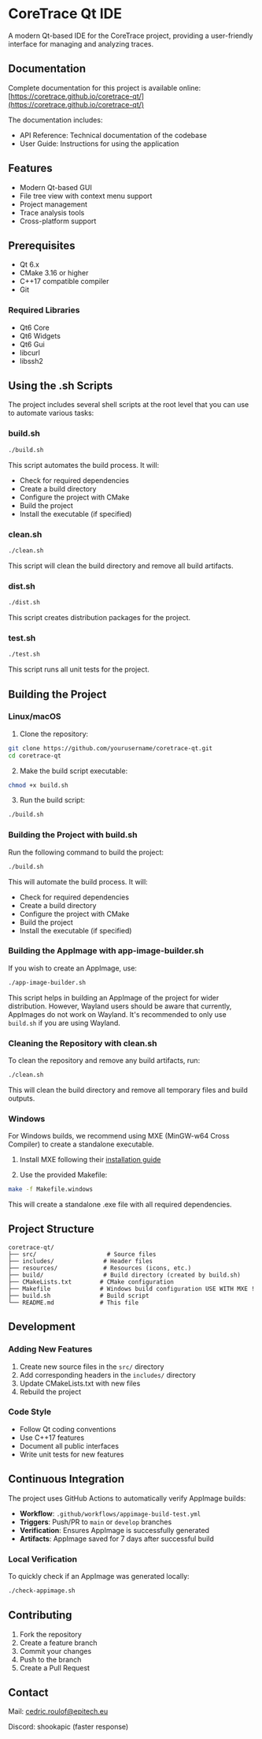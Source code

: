# CoreTrace Qt IDE

A modern Qt-based IDE for the CoreTrace project, providing a user-friendly interface for managing and analyzing traces.

## Documentation

Complete documentation for this project is available online:
[https://coretrace.github.io/coretrace-qt/](https://coretrace.github.io/coretrace-qt/)

The documentation includes:
- API Reference: Technical documentation of the codebase
- User Guide: Instructions for using the application

## Features

- Modern Qt-based GUI
- File tree view with context menu support
- Project management
- Trace analysis tools
- Cross-platform support

## Prerequisites

- Qt 6.x
- CMake 3.16 or higher
- C++17 compatible compiler
- Git

### Required Libraries

- Qt6 Core
- Qt6 Widgets
- Qt6 Gui
- libcurl
- libssh2

## Using the .sh Scripts

The project includes several shell scripts at the root level that you can use to automate various tasks:

### build.sh
```bash
./build.sh
```
This script automates the build process. It will:
- Check for required dependencies
- Create a build directory
- Configure the project with CMake
- Build the project
- Install the executable (if specified)

### clean.sh
```bash
./clean.sh
```
This script will clean the build directory and remove all build artifacts.

### dist.sh
```bash
./dist.sh
```
This script creates distribution packages for the project.

### test.sh
```bash
./test.sh
```
This script runs all unit tests for the project.

## Building the Project

### Linux/macOS

1. Clone the repository:
```bash
git clone https://github.com/yourusername/coretrace-qt.git
cd coretrace-qt
```

2. Make the build script executable:
```bash
chmod +x build.sh
```

3. Run the build script:
```bash
./build.sh
```

### Building the Project with build.sh

Run the following command to build the project:
```bash
./build.sh
```
This will automate the build process. It will:
- Check for required dependencies
- Create a build directory
- Configure the project with CMake
- Build the project
- Install the executable (if specified)

### Building the AppImage with app-image-builder.sh

If you wish to create an AppImage, use:
```bash
./app-image-builder.sh
```
This script helps in building an AppImage of the project for wider distribution. However, Wayland users should be aware that currently, AppImages do not work on Wayland. It's recommended to only use `build.sh` if you are using Wayland.

### Cleaning the Repository with clean.sh

To clean the repository and remove any build artifacts, run:
```bash
./clean.sh
```
This will clean the build directory and remove all temporary files and build outputs.
### Windows

For Windows builds, we recommend using MXE (MinGW-w64 Cross Compiler) to create a standalone executable.

1. Install MXE following their [installation guide](https://mxe.cc/#tutorial)

2. Use the provided Makefile:
```bash
make -f Makefile.windows
```

This will create a standalone .exe file with all required dependencies.

## Project Structure

```
coretrace-qt/
├── src/                    # Source files
├── includes/              # Header files
├── resources/             # Resources (icons, etc.)
├── build/                 # Build directory (created by build.sh)
├── CMakeLists.txt        # CMake configuration
├── Makefile              # Windows build configuration USE WITH MXE !
├── build.sh              # Build script
└── README.md             # This file
```

## Development

### Adding New Features

1. Create new source files in the `src/` directory
2. Add corresponding headers in the `includes/` directory
3. Update CMakeLists.txt with new files
4. Rebuild the project

### Code Style

- Follow Qt coding conventions
- Use C++17 features
- Document all public interfaces
- Write unit tests for new features

## Continuous Integration

The project uses GitHub Actions to automatically verify AppImage builds:

- **Workflow**: `.github/workflows/appimage-build-test.yml`
- **Triggers**: Push/PR to `main` or `develop` branches
- **Verification**: Ensures AppImage is successfully generated
- **Artifacts**: AppImage saved for 7 days after successful build

### Local Verification

To quickly check if an AppImage was generated locally:
```bash
./check-appimage.sh
```

## Contributing

1. Fork the repository
2. Create a feature branch
3. Commit your changes
4. Push to the branch
5. Create a Pull Request

## Contact

Mail: cedric.roulof@epitech.eu

Discord: shookapic (faster response)